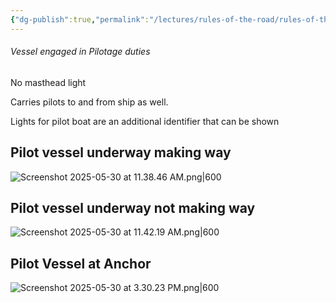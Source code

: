 ```yaml
---
{"dg-publish":true,"permalink":"/lectures/rules-of-the-road/rules-of-the-road-index/rule-29-pilot-vessels/","created":"2025-05-29T15:40:18.416-04:00","updated":"2025-05-30T15:30:37.289-04:00"}
---
```


###### Vessel engaged in Pilotage duties
No masthead light

Carries pilots to and from ship as well. 

Lights for pilot boat are an additional identifier that can be shown


## Pilot vessel underway making way
![Screenshot 2025-05-30 at 11.38.46 AM.png|600](/img/user/attachments/Screenshot%202025-05-30%20at%2011.38.46%20AM.png)

## Pilot vessel underway not making way
![Screenshot 2025-05-30 at 11.42.19 AM.png|600](/img/user/attachments/Screenshot%202025-05-30%20at%2011.42.19%20AM.png)


## Pilot Vessel at Anchor
![Screenshot 2025-05-30 at 3.30.23 PM.png|600](/img/user/attachments/Screenshot%202025-05-30%20at%203.30.23%20PM.png)
